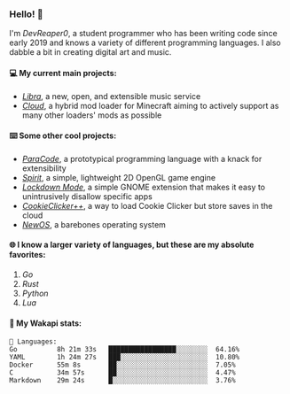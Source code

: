 ### Hello! 👋

I'm _DevReaper0_, a student programmer who has been writing code since early 2019 and knows a variety of different programming languages. I also dabble a bit in creating digital art and music.

#### 💻 My current main projects:

-   _[Libra](https://github.com/LibraMusic)_, a new, open, and extensible music service
-   _[Cloud](https://github.com/CloudLoaderMC/CloudLoader)_, a hybrid mod loader for Minecraft aiming to actively support as many other loaders' mods as possible

#### ⌨️ Some other cool projects:

-   _[ParaCode](https://github.com/ParaCodeLang/ParaCode)_, a prototypical programming language with a knack for extensibility
-   _[Spirit](https://gitlab.com/DevReaper0/SpiritEngine)_, a simple, lightweight 2D OpenGL game engine
-   _[Lockdown Mode](https://github.com/DevReaper0/GNOME-LockdownMode)_, a simple GNOME extension that makes it easy to unintrusively disallow specific apps
-   _[CookieClicker++](https://github.com/DevReaper0/CookieClickerPlusPlus)_, a way to load Cookie Clicker but store saves in the cloud
-   _[NewOS](https://github.com/DevReaper0/NewOS)_, a barebones operating system

#### 🌐 I know a larger variety of languages, but these are my absolute favorites:

1. _Go_
2. _Rust_
3. _Python_
4. _Lua_

#### 📡 My Wakapi stats:

```text
💾 Languages:
Go          8h 21m 33s   █████████████████░░░░░░░░  64.16%
YAML        1h 24m 27s   ███░░░░░░░░░░░░░░░░░░░░░░  10.80%
Docker      55m 8s       ██░░░░░░░░░░░░░░░░░░░░░░░  7.05%
C           34m 57s      ██░░░░░░░░░░░░░░░░░░░░░░░  4.47%
Markdown    29m 24s      █░░░░░░░░░░░░░░░░░░░░░░░░  3.76%
```
